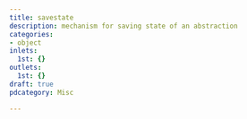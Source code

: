```yaml
---
title: savestate
description: mechanism for saving state of an abstraction
categories:
- object
inlets:
  1st: {}
outlets:
  1st: {}
draft: true
pdcategory: Misc

---
```


